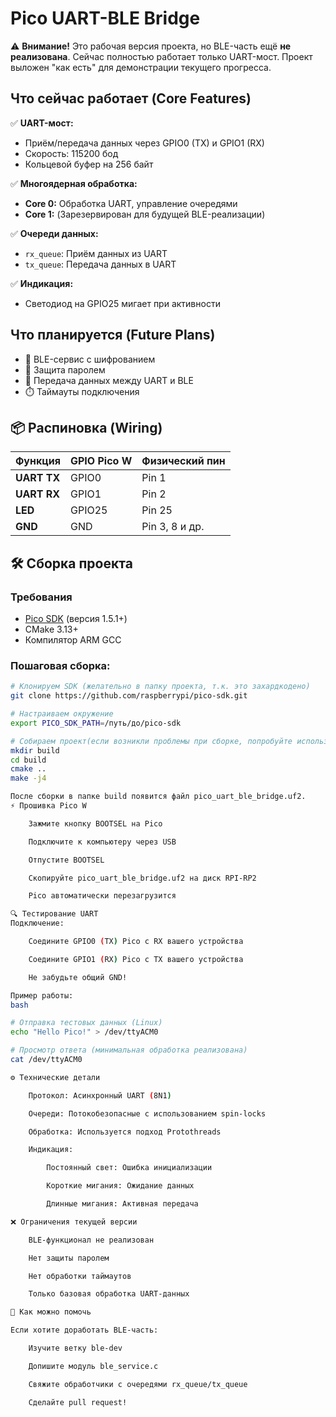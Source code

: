 # Pico UART-BLE Bridge 

⚠️ **Внимание!** Это рабочая версия проекта, но BLE-часть ещё **не реализована**. Сейчас полностью работает только UART-мост. Проект выложен "как есть" для демонстрации текущего прогресса.

## Что сейчас работает (Core Features)

✅ **UART-мост:**
- Приём/передача данных через GPIO0 (TX) и GPIO1 (RX)
- Скорость: 115200 бод
- Кольцевой буфер на 256 байт

✅ **Многоядерная обработка:**
- **Core 0:** Обработка UART, управление очередями
- **Core 1:** (Зарезервирован для будущей BLE-реализации)

✅ **Очереди данных:**
- `rx_queue`: Приём данных из UART
- `tx_queue`: Передача данных в UART

✅ **Индикация:**
- Светодиод на GPIO25 мигает при активности

## Что планируется (Future Plans)
- 🔄 BLE-сервис с шифрованием
- 🔑 Защита паролем
- 📶 Передача данных между UART и BLE
- ⏱️ Таймауты подключения

## 📦 Распиновка (Wiring)

| Функция       | GPIO Pico W | Физический пин |
|---------------|-------------|----------------|
| **UART TX**   | GPIO0       | Pin 1          |
| **UART RX**   | GPIO1       | Pin 2          |
| **LED**       | GPIO25      | Pin 25         |
| **GND**       | GND         | Pin 3, 8 и др. |

## 🛠️ Сборка проекта

### Требования
- [Pico SDK](https://github.com/raspberrypi/pico-sdk) (версия 1.5.1+)
- CMake 3.13+
- Компилятор ARM GCC

### Пошаговая сборка:
```bash
# Клонируем SDK (желательно в папку проекта, т.к. это захардкодено)
git clone https://github.com/raspberrypi/pico-sdk.git

# Настраиваем окружение
export PICO_SDK_PATH=/путь/до/pico-sdk

# Собираем проект(если возникли проблемы при сборке, попробуйте использовать create_uf2.py в качестве скрипта для сборки, для этого поместите его в папку bulid и запустите его)
mkdir build
cd build
cmake ..
make -j4

После сборки в папке build появится файл pico_uart_ble_bridge.uf2.
⚡ Прошивка Pico W

    Зажмите кнопку BOOTSEL на Pico

    Подключите к компьютеру через USB

    Отпустите BOOTSEL

    Скопируйте pico_uart_ble_bridge.uf2 на диск RPI-RP2

    Pico автоматически перезагрузится

🔍 Тестирование UART
Подключение:

    Соедините GPIO0 (TX) Pico с RX вашего устройства

    Соедините GPIO1 (RX) Pico с TX вашего устройства

    Не забудьте общий GND!

Пример работы:
bash

# Отправка тестовых данных (Linux)
echo "Hello Pico!" > /dev/ttyACM0

# Просмотр ответа (минимальная обработка реализована)
cat /dev/ttyACM0

⚙️ Технические детали

    Протокол: Асинхронный UART (8N1)

    Очереди: Потокобезопасные с использованием spin-locks

    Обработка: Используется подход Protothreads

    Индикация:

        Постоянный свет: Ошибка инициализации

        Короткие мигания: Ожидание данных

        Длинные мигания: Активная передача

❌ Ограничения текущей версии

    BLE-функционал не реализован

    Нет защиты паролем

    Нет обработки таймаутов

    Только базовая обработка UART-данных

🤝 Как можно помочь

Если хотите доработать BLE-часть:

    Изучите ветку ble-dev

    Допишите модуль ble_service.c

    Свяжите обработчики с очередями rx_queue/tx_queue

    Сделайте pull request!
